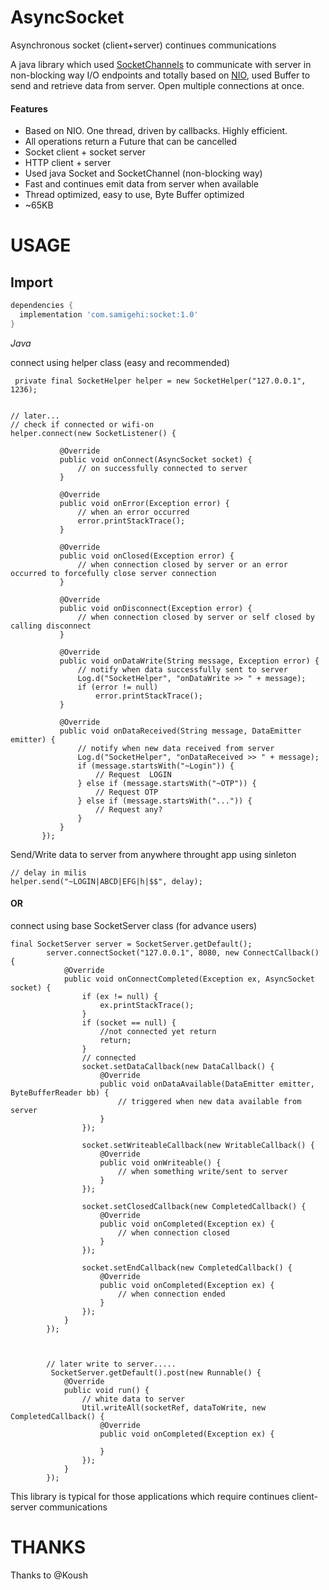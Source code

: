 
# AsyncSocket
Asynchronous socket (client+server) continues communications

A java library which used [SocketChannels](http://docs.oracle.com/javase/1.5.0/docs/api/java/nio/channels/SocketChannel.html) to communicate with server in non-blocking way I/O endpoints and totally based on [NIO](http://docs.oracle.com/javase/1.4.2/docs/api/java/nio/package-summary.html), used Buffer to send and retrieve data from server. Open multiple connections at once.



#### Features

* Based on NIO. One thread, driven by callbacks. Highly efficient.
* All operations return a Future that can be cancelled
* Socket client + socket server
* HTTP client + server
* Used java Socket and SocketChannel (non-blocking way)
* Fast and continues emit data from server when available
* Thread optimized, easy to use, Byte Buffer optimized
* ~65KB


# USAGE

## Import

```gradle
dependencies {
  implementation 'com.samigehi:socket:1.0'
}
```

*Java*

connect using helper class (easy and recommended)

 ```
  private final SocketHelper helper = new SocketHelper("127.0.0.1", 1236);
   
   
// later...
// check if connected or wifi-on
 helper.connect(new SocketListener() {

            @Override
            public void onConnect(AsyncSocket socket) {
                // on successfully connected to server
            }

            @Override
            public void onError(Exception error) {
                // when an error occurred
                error.printStackTrace();
            }

            @Override
            public void onClosed(Exception error) {
                // when connection closed by server or an error occurred to forcefully close server connection
            }

            @Override
            public void onDisconnect(Exception error) {
                // when connection closed by server or self closed by calling disconnect
            }

            @Override
            public void onDataWrite(String message, Exception error) {
                // notify when data successfully sent to server
                Log.d("SocketHelper", "onDataWrite >> " + message);
                if (error != null)
                    error.printStackTrace();
            }

            @Override
            public void onDataReceived(String message, DataEmitter emitter) {
                // notify when new data received from server
                Log.d("SocketHelper", "onDataReceived >> " + message);
                if (message.startsWith("~Login")) {
                    // Request  LOGIN
                } else if (message.startsWith("~OTP")) {
                    // Request OTP
                } else if (message.startsWith("...")) {
                    // Request any?
                }
            }
        });

```


Send/Write data to server from anywhere throught app using sinleton

```
// delay in milis
helper.send("~LOGIN|ABCD|EFG|h|$$", delay);
```




#### OR 
connect using base SocketServer class (for advance users)

```
final SocketServer server = SocketServer.getDefault();
        server.connectSocket("127.0.0.1", 8080, new ConnectCallback() {
            @Override
            public void onConnectCompleted(Exception ex, AsyncSocket socket) {
                if (ex != null) {
                    ex.printStackTrace();
                }
                if (socket == null) {
                    //not connected yet return
                    return;
                }
                // connected
                socket.setDataCallback(new DataCallback() {
                    @Override
                    public void onDataAvailable(DataEmitter emitter, ByteBufferReader bb) {
                        // triggered when new data available from server
                    }
                });

                socket.setWriteableCallback(new WritableCallback() {
                    @Override
                    public void onWriteable() {
                        // when something write/sent to server
                    }
                });

                socket.setClosedCallback(new CompletedCallback() {
                    @Override
                    public void onCompleted(Exception ex) {
                        // when connection closed
                    }
                });

                socket.setEndCallback(new CompletedCallback() {
                    @Override
                    public void onCompleted(Exception ex) {
                        // when connection ended
                    }
                });
            }
        });
        
        
        
        // later write to server.....
         SocketServer.getDefault().post(new Runnable() {
            @Override
            public void run() {
                // white data to server
                Util.writeAll(socketRef, dataToWrite, new CompletedCallback() {
                    @Override
                    public void onCompleted(Exception ex) {

                    }
                });
            }
        });

```

This library is typical for those applications which require continues client-server communications 


# THANKS

Thanks to @Koush



